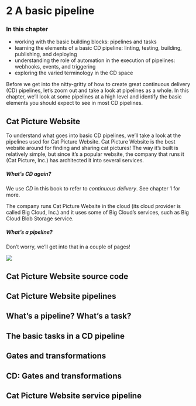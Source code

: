 # 2 [](/book/grokking-continuous-delivery/chapter-2/)[](/book/grokking-continuous-delivery/chapter-2/)A basic pipeline

### In this chapter

- working with the basic building blocks: pipelines
and tasks
- learning the elements of a basic CD pipeline: linting, testing, building, publishing, and deploying
- understanding the role of automation in the execution of pipelines: webhooks, events, and triggering
- exploring the varied terminology in the CD space

Before we get into the nitty-gritty of how to create great continuous delivery (CD) pipelines, let’s zoom out and take a look at pipelines as a whole. In this chapter, we’ll look at some pipelines at a high level and identify the basic elements you should expect to see in most CD pipelines.

## [](/book/grokking-continuous-delivery/chapter-2/)[](/book/grokking-continuous-delivery/chapter-2/)Cat Picture Website

[](/book/grokking-continuous-delivery/chapter-2/)To understand[](/book/grokking-continuous-delivery/chapter-2/)[](/book/grokking-continuous-delivery/chapter-2/) what goes into basic CD pipelines, we’ll take a look at the pipelines used for Cat Picture Website. Cat Picture Website is the best website around for finding and sharing cat pictures! The way it’s built is relatively simple, but since it’s a popular website, the company that runs it (Cat Picture, Inc.) has architected it into
several services.

##### What’s CD again?

We use *CD* in this book to refer to *continuous delivery*. See chapter 1 for more.

The company runs Cat Picture Website in the cloud (its cloud provider is called Big Cloud, Inc.) and it uses some of Big Cloud’s services, such as Big Cloud Blob Storage service.

##### What’s a pipeline?

Don’t worry, we’ll get into that in a couple of pages!

![](https://drek4537l1klr.cloudfront.net/wilson3/Figures/02-01.png)

## [](/book/grokking-continuous-delivery/chapter-2/)[](/book/grokking-continuous-delivery/chapter-2/)Cat Picture Website source code

## [](/book/grokking-continuous-delivery/chapter-2/)[](/book/grokking-continuous-delivery/chapter-2/)Cat Picture Website pipelines

## [](/book/grokking-continuous-delivery/chapter-2/)[](/book/grokking-continuous-delivery/chapter-2/)What’s a pipeline? What’s a task?

## [](/book/grokking-continuous-delivery/chapter-2/)[](/book/grokking-continuous-delivery/chapter-2/)The basic tasks in a CD pipeline

## [](/book/grokking-continuous-delivery/chapter-2/)[](/book/grokking-continuous-delivery/chapter-2/)Gates and transformations

## [](/book/grokking-continuous-delivery/chapter-2/)[](/book/grokking-continuous-delivery/chapter-2/)CD: Gates and transformations

## [](/book/grokking-continuous-delivery/chapter-2/)[](/book/grokking-continuous-delivery/chapter-2/)Cat Picture Website service pipeline
